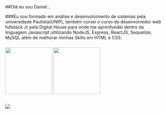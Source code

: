 <div>
##Olá eu sou Daniel...
  
###Eu sou formado em análise e desenvolvimento de sistemas pela universidade Paulista(UNIP), também cursei o curso de desenvolvedor web fullstack Jr pela Digital House para onde me apronfundei dentro da linguagem Javascript ultilizando NodeJS, Express, ReactJS, Sequelize, MySQL além de melhorar minhas Skills em HTML e CSS.
  
### 
</div>
  <img height="150rem" src="https://github-readme-stats.vercel.app/api/top-langs/?username=DanSmithh&show_icons=true&theme=radical&layout=compact&langs_count=8"/>
  <img height="150rem" src="https://github-readme-stats.vercel.app/api?username=DanSmithh&show_icons=true&theme=radical"/>
</div>

<!-- Credits: https://github.com/anuraghazra/github-readme-stats -->

##

<div>
  <a href="https://www.linkedin.com/in/daniel-oliveira-8234aa1a7/"><img src="https://img.shields.io/badge/LinkedIn-000000?style=for-the-badge&logo=linkedin&logoColor=white"></a>
</div>
